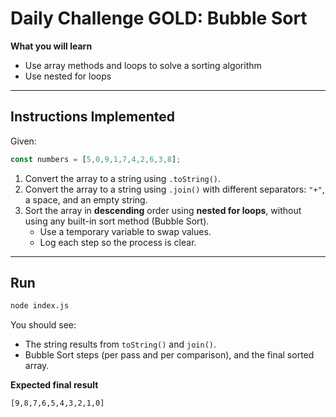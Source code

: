 # Daily Challenge GOLD: Bubble Sort

**What you will learn**
- Use array methods and loops to solve a sorting algorithm
- Use nested for loops

---

## Instructions Implemented

Given:
```js
const numbers = [5,0,9,1,7,4,2,6,3,8];
```

1. Convert the array to a string using `.toString()`.
2. Convert the array to a string using `.join()` with different separators: `"+"`, a space, and an empty string.
3. Sort the array in **descending** order using **nested for loops**, without using any built-in sort method (Bubble Sort).
   - Use a temporary variable to swap values.
   - Log each step so the process is clear.

---

## Run

```bash
node index.js
```

You should see:
- The string results from `toString()` and `join()`.
- Bubble Sort steps (per pass and per comparison), and the final sorted array.

**Expected final result**
```
[9,8,7,6,5,4,3,2,1,0]
```
